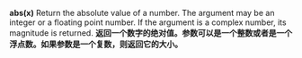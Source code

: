 **abs(x)**
Return the absolute value of a number. The argument may be an integer or a floating point number. If the argument is a complex number, its magnitude is returned.
**返回一个数字的绝对值。参数可以是一个整数或者是一个浮点数。如果参数是一个复数，则返回它的大小。**
